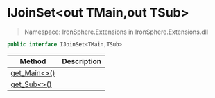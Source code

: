 ﻿# IJoinSet&lt;out TMain,out TSub&gt;

> Namespace: IronSphere.Extensions in  IronSphere.Extensions.dll



```csharp
public interface IJoinSet<TMain,TSub>
```





| Method | Description |
| --- | --- |
| [get_Main&lt;&gt;()](Link) |  |
| [get_Sub&lt;&gt;()](Link) |  |


